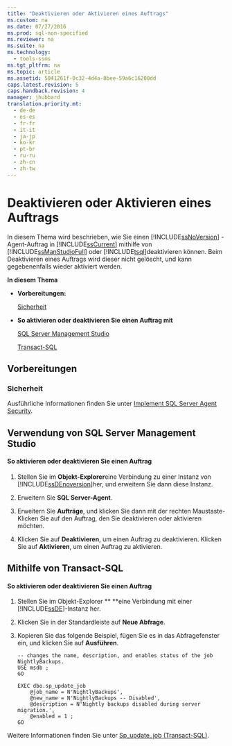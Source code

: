 ```yaml
---
title: "Deaktivieren oder Aktivieren eines Auftrags"
ms.custom: na
ms.date: 07/27/2016
ms.prod: sql-non-specified
ms.reviewer: na
ms.suite: na
ms.technology: 
  - tools-ssms
ms.tgt_pltfrm: na
ms.topic: article
ms.assetid: 5041261f-0c32-4d4a-8bee-59a6c16200dd
caps.latest.revision: 5
caps.handback.revision: 4
manager: jhubbard
translation.priority.mt: 
  - de-de
  - es-es
  - fr-fr
  - it-it
  - ja-jp
  - ko-kr
  - pt-br
  - ru-ru
  - zh-cn
  - zh-tw
---
```

# Deaktivieren oder Aktivieren eines Auftrags
In diesem Thema wird beschrieben, wie Sie einen [!INCLUDE[ssNoVersion](../content/includes/ssNoVersion_md.md)] -Agent-Auftrag in [!INCLUDE[ssCurrent](../content/includes/ssCurrent_md.md)] mithilfe von [!INCLUDE[ssManStudioFull](../content/includes/ssManStudioFull_md.md)] oder [!INCLUDE[tsql](../content/includes/tsql_md.md)]deaktivieren können. Beim Deaktivieren eines Auftrags wird dieser nicht gelöscht, und kann gegebenenfalls wieder aktiviert werden.  
  
**In diesem Thema**  
  
-   **Vorbereitungen:**  
  
    [Sicherheit](#Security)  
  
-   **So aktivieren oder deaktivieren Sie einen Auftrag mit**  
  
    [SQL Server Management Studio](#SSMS)  
  
    [Transact-SQL](#TSQL)  
  
## <a name="BeforeYouBegin"></a>Vorbereitungen  
  
### <a name="Security"></a>Sicherheit  
Ausführliche Informationen finden Sie unter [Implement SQL Server Agent Security](../content/Implement-SQL-Server-Agent-Security.md).  
  
## <a name="SSMS"></a>Verwendung von SQL Server Management Studio  
  
#### So aktivieren oder deaktivieren Sie einen Auftrag  
  
1.  Stellen Sie im **Objekt-Explorer**eine Verbindung zu einer Instanz von [!INCLUDE[ssDEnoversion](../content/includes/ssDEnoversion_md.md)]her, und erweitern Sie dann diese Instanz.  
  
2.  Erweitern Sie **SQL Server-Agent**.  
  
3.  Erweitern Sie **Aufträge**, und klicken Sie dann mit der rechten Maustaste\-Klicken Sie auf den Auftrag, den Sie deaktivieren oder aktivieren möchten.  
  
4.  Klicken Sie auf **Deaktivieren**, um einen Auftrag zu deaktivieren. Klicken Sie auf **Aktivieren**, um einen Auftrag zu aktivieren.  
  
## <a name="TSQL"></a>Mithilfe von Transact\-SQL  
  
#### So aktivieren oder deaktivieren Sie einen Auftrag  
  
1.  Stellen Sie im Objekt-Explorer ** **eine Verbindung mit einer [!INCLUDE[ssDE](../content/includes/ssDE_md.md)]-Instanz her.  
  
2.  Klicken Sie in der Standardleiste auf **Neue Abfrage**.  
  
3.  Kopieren Sie das folgende Beispiel, fügen Sie es in das Abfragefenster ein, und klicken Sie auf **Ausführen**.  
  
    ```  
    -- changes the name, description, and enables status of the job NightlyBackups.  
    USE msdb ;  
    GO  
  
    EXEC dbo.sp_update_job  
        @job_name = N'NightlyBackups',  
        @new_name = N'NightlyBackups -- Disabled',  
        @description = N'Nightly backups disabled during server migration.',  
        @enabled = 1 ;  
    GO  
    ```  
  
Weitere Informationen finden Sie unter [Sp_update_job (Transact-SQL)](assetId:///cbdfea38-9e42-47f3-8fc8-5978b82e2623).  
  
